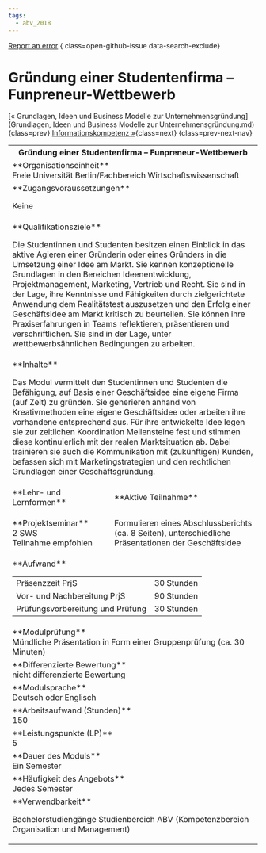 ```yaml
---
tags:
  - abv_2018
---
```

[Report an error](https://github.com/SGSSGene/FUB-SUP/issues/new?title=Error%20in%20%22Gr%C3%BCndung%20einer%20Studentenfirma%20%E2%80%93%20Funpreneur-Wettbewerb%22&body=There%20seems%20to%20be%20an%20error%20in%20module%20%22Gr%C3%BCndung%20einer%20Studentenfirma%20%E2%80%93%20Funpreneur-Wettbewerb%22%2E%0A%0A%3CDescribe%20here%20a%20slightly%20more%20detailed%20description%20of%20what%20is%20wrong%3E&labels=bug)
{ class=open-github-issue data-search-exclude}

# Gründung einer Studentenfirma – Funpreneur-Wettbewerb

[« Grundlagen, Ideen und Business Modelle zur Unternehmensgründung](Grundlagen, Ideen und Business Modelle zur Unternehmensgründung.md){class=prev}
[Informationskompetenz »](Informationskompetenz.md){class=next}
{class=prev-next-nav}

<table markdown id="moduledesc">
<tr markdown class="moduledesc_head"><th colspan="2">Gründung einer Studentenfirma – Funpreneur-Wettbewerb </th></tr>
<tr markdown><td colspan="2">**Organisationseinheit**   <br>Freie Universität Berlin/Fachbereich Wirtschaftswissenschaft</td></tr>


<tr markdown><td colspan="2">**Zugangsvoraussetzungen** <br>

Keine


</td></tr>
<tr markdown><td colspan="2">**Qualifikationsziele**    <br>

Die Studentinnen und Studenten besitzen einen Einblick in das aktive Agieren
einer Gründerin oder eines Gründers in die Umsetzung einer Idee am Markt.
Sie kennen konzeptionelle Grundlagen in den Bereichen Ideenentwicklung,
Projektmanagement, Marketing, Vertrieb und Recht. Sie sind in der Lage, ihre
Kenntnisse und Fähigkeiten durch zielgerichtete Anwendung dem Realitätstest
auszusetzen und den Erfolg einer Geschäftsidee am Markt kritisch zu
beurteilen. Sie können ihre Praxiserfahrungen in Teams reflektieren,
präsentieren und verschriftlichen. Sie sind in der Lage, unter
wettbewerbsähnlichen Bedingungen zu arbeiten.


</td></tr>
<tr markdown><td colspan="2">**Inhalte**                <br>

Das Modul vermittelt den Studentinnen und Studenten die Befähigung, auf
Basis einer Geschäftsidee eine eigene Firma (auf Zeit) zu gründen. Sie
generieren anhand von Kreativmethoden eine eigene Geschäftsidee oder
arbeiten ihre vorhandene entsprechend aus. Für ihre entwickelte Idee legen
sie zur zeitlichen Koordination Meilensteine fest und stimmen diese
kontinuierlich mit der realen Marktsituation ab. Dabei trainieren sie auch
die Kommunikation mit (zukünftigen) Kunden, befassen sich mit
Marketingstrategien und den rechtlichen Grundlagen einer Geschäftsgründung.


</td></tr>

<tr markdown><td>**Lehr- und Lernformen**</td><td>**Aktive Teilnahme**</td></tr>
<tr markdown><td> **Projektseminar** <br>2 SWS <br> Teilnahme empfohlen</td><td>

Formulieren eines Abschlussberichts (ca. 8 Seiten), unterschiedliche Präsentationen der Geschäftsidee
</td></tr>
<tr markdown><td colspan="2">**Aufwand**                <br>
<table class="aufwand_table">
<tr><td>Präsenzzeit PrjS</td><td>30 Stunden</td></tr>
<tr><td>Vor- und Nachbereitung PrjS</td><td>90 Stunden</td></tr>
<tr><td>Prüfungsvorbereitung und Prüfung</td><td>30 Stunden</td></tr>
</table>

</td></tr>
<tr markdown><td colspan="2">**Modulprüfung**             <br>Mündliche Präsentation in Form einer Gruppenprüfung (ca. 30 Minuten)


</td></tr>
<tr markdown><td colspan="2">**Differenzierte Bewertung** <br>nicht differenzierte Bewertung

</td></tr>
<tr markdown><td colspan="2">**Modulsprache**             <br>Deutsch oder Englisch</td></tr>
<tr markdown><td colspan="2">**Arbeitsaufwand (Stunden)** <br>150</td></tr>
<tr markdown><td colspan="2">**Leistungspunkte (LP)**     <br>5</td></tr>
<tr markdown><td colspan="2">**Dauer des Moduls**         <br>Ein Semester</td></tr>
<tr markdown><td colspan="2">**Häufigkeit des Angebots**  <br>Jedes Semester</td></tr>
<tr markdown><td colspan="2">**Verwendbarkeit**           <br>

Bachelorstudiengänge Studienbereich ABV (Kompetenzbereich Organisation und
Management)


</td></tr>

</table>
